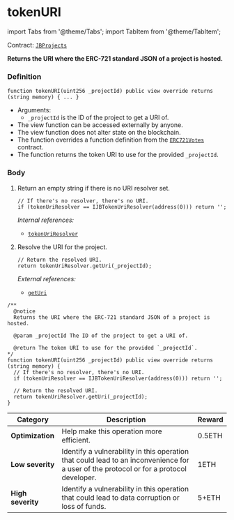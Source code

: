 # tokenURI

import Tabs from '@theme/Tabs';
import TabItem from '@theme/TabItem';

Contract: [`JBProjects`](/protocol/api/contracts/jbprojects/README.md)​‌

<Tabs>
<TabItem value="Step by step" label="Step by step">

**Returns the URI where the ERC-721 standard JSON of a project is hosted.**

### Definition

```solidity
function tokenURI(uint256 _projectId) public view override returns (string memory) { ... }
```

* Arguments:
  * `_projectId` is the ID of the project to get a URI of.
* The view function can be accessed externally by anyone.
* The view function does not alter state on the blockchain.
* The function overrides a function definition from the [`ERC721Votes`](https://docs.openzeppelin.com/contracts/4.x/api/token/erc721#ERC721Votes) contract.
* The function returns the token URI to use for the provided `_projectId`.

### Body

1.  Return an empty string if there is no URI resolver set.

    ```solidity
    // If there's no resolver, there's no URI.
    if (tokenUriResolver == IJBTokenUriResolver(address(0))) return '';
    ```

    _Internal references:_

    * [`tokenUriResolver`](/protocol/api/contracts/jbprojects/properties/tokenuriresolver.md)
2.  Resolve the URI for the project.

    ```solidity
    // Return the resolved URI.
    return tokenUriResolver.getUri(_projectId);
    ```

    _External references:_

    * [`getUri`](/protocol/api/interfaces/ijbtokenuriresolver.md)


</TabItem>

<TabItem value="Code" label="Code">

```solidity
/**
  @notice 
  Returns the URI where the ERC-721 standard JSON of a project is hosted.

  @param _projectId The ID of the project to get a URI of.

  @return The token URI to use for the provided `_projectId`.
*/
function tokenURI(uint256 _projectId) public view override returns (string memory) {
  // If there's no resolver, there's no URI.
  if (tokenUriResolver == IJBTokenUriResolver(address(0))) return '';

  // Return the resolved URI.
  return tokenUriResolver.getUri(_projectId);
}
```

</TabItem>

<TabItem value="Bug bounty" label="Bug bounty">

| Category          | Description                                                                                                                            | Reward |
| ----------------- | -------------------------------------------------------------------------------------------------------------------------------------- | ------ |
| **Optimization**  | Help make this operation more efficient.                                                                                               | 0.5ETH |
| **Low severity**  | Identify a vulnerability in this operation that could lead to an inconvenience for a user of the protocol or for a protocol developer. | 1ETH   |
| **High severity** | Identify a vulnerability in this operation that could lead to data corruption or loss of funds.                                        | 5+ETH  |

</TabItem>
</Tabs>
